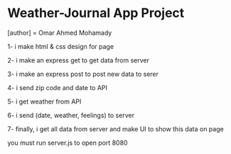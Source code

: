 # Weather-Journal App Project

[author] = Omar Ahmed Mohamady

1- i make html & css design for page

2- i make an express get to get data from server

3- i make an express post to post new data to serer

4- i send zip code and date to API

5- i get weather from API 

6- i send (date, weather, feelings) to server

7- finally, i get all data from server and make UI to show this data on page

you must run server.js to open port 8080 
